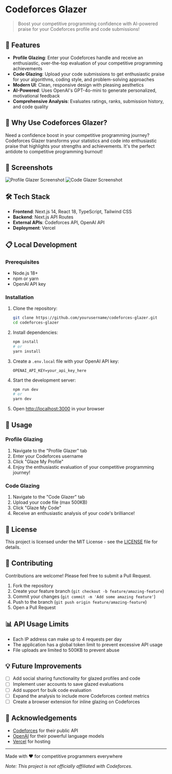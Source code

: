 # Codeforces Glazer

> Boost your competitive programming confidence with AI-powered praise for your Codeforces profile and code submissions!

## 🚀 Features

- **Profile Glazing**: Enter your Codeforces handle and receive an enthusiastic, over-the-top evaluation of your competitive programming achievements
- **Code Glazing**: Upload your code submissions to get enthusiastic praise for your algorithms, coding style, and problem-solving approaches
- **Modern UI**: Clean, responsive design with pleasing aesthetics
- **AI-Powered**: Uses OpenAI's GPT-4o-mini to generate personalized, motivational feedback
- **Comprehensive Analysis**: Evaluates ratings, ranks, submission history, and code quality

## 🎯 Why Use Codeforces Glazer?

Need a confidence boost in your competitive programming journey? Codeforces Glazer transforms your statistics and code into enthusiastic praise that highlights your strengths and achievements. It's the perfect antidote to competitive programming burnout!

## 📸 Screenshots

![Profile Glazer Screenshot](https://example.com/profile-glazer-screenshot.png)
![Code Glazer Screenshot](https://example.com/code-glazer-screenshot.png)

## 🛠️ Tech Stack

- **Frontend**: Next.js 14, React 18, TypeScript, Tailwind CSS
- **Backend**: Next.js API Routes
- **External APIs**: Codeforces API, OpenAI API
- **Deployment**: Vercel

## 📋 Local Development

### Prerequisites

- Node.js 18+
- npm or yarn
- OpenAI API key

### Installation

1. Clone the repository:
   ```bash
   git clone https://github.com/yourusername/codeforces-glazer.git
   cd codeforces-glazer
   ```

2. Install dependencies:
   ```bash
   npm install
   # or
   yarn install
   ```

3. Create a `.env.local` file with your OpenAI API key:
   ```
   OPENAI_API_KEY=your_api_key_here
   ```

4. Start the development server:
   ```bash
   npm run dev
   # or
   yarn dev
   ```

5. Open [http://localhost:3000](http://localhost:3000) in your browser

## 🚀 Usage

### Profile Glazing

1. Navigate to the "Profile Glazer" tab
2. Enter your Codeforces username
3. Click "Glaze My Profile"
4. Enjoy the enthusiastic evaluation of your competitive programming journey!

### Code Glazing

1. Navigate to the "Code Glazer" tab
2. Upload your code file (max 500KB)
3. Click "Glaze My Code"
4. Receive an enthusiastic analysis of your code's brilliance!

## 📝 License

This project is licensed under the MIT License - see the [LICENSE](LICENSE) file for details.

## 🤝 Contributing

Contributions are welcome! Please feel free to submit a Pull Request.

1. Fork the repository
2. Create your feature branch (`git checkout -b feature/amazing-feature`)
3. Commit your changes (`git commit -m 'Add some amazing feature'`)
4. Push to the branch (`git push origin feature/amazing-feature`)
5. Open a Pull Request

## 📊 API Usage Limits

- Each IP address can make up to 4 requests per day
- The application has a global token limit to prevent excessive API usage
- File uploads are limited to 500KB to prevent abuse

## 💡 Future Improvements

- [ ] Add social sharing functionality for glazed profiles and code
- [ ] Implement user accounts to save glazed evaluations
- [ ] Add support for bulk code evaluation
- [ ] Expand the analysis to include more Codeforces contest metrics
- [ ] Create a browser extension for inline glazing on Codeforces

## 👏 Acknowledgements

- [Codeforces](https://codeforces.com/) for their public API
- [OpenAI](https://openai.com/) for their powerful language models
- [Vercel](https://vercel.com/) for hosting

---

Made with ❤️ for competitive programmers everywhere

*Note: This project is not officially affiliated with Codeforces.*